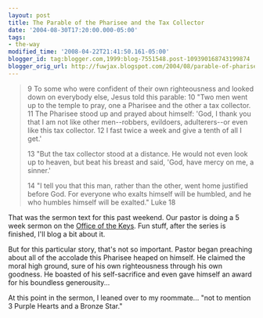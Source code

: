 ```yaml
---
layout: post
title: The Parable of the Pharisee and the Tax Collector
date: '2004-08-30T17:20:00.000-05:00'
tags:
- the-way
modified_time: '2008-04-22T21:41:50.161-05:00'
blogger_id: tag:blogger.com,1999:blog-7551548.post-109390168743199874
blogger_orig_url: http://fuwjax.blogspot.com/2004/08/parable-of-pharisee-and-tax-collector.html
---
```


> 9 To some who were confident of their own righteousness and looked down on everybody else, Jesus told this parable: 10 "Two men went up to the temple to pray, one a Pharisee and the other a tax collector. 11 The Pharisee stood up and prayed about himself: 'God, I thank you that I am not like other men--robbers, evildoers, adulterers--or even like this tax collector. 12 I fast twice a week and give a tenth of all I get.'
> 
> 13 "But the tax collector stood at a distance. He would not even look up to heaven, but beat his breast and said, 'God, have mercy on me, a sinner.'
> 
> 14 "I tell you that this man, rather than the other, went home justified before God. For everyone who exalts himself will be humbled, and he who humbles himself will be exalted."
> Luke 18

That was the sermon text for this past weekend.  Our pastor is doing a 5 week sermon on the [Office of the Keys](http://biblegateway.com/cgi-bin/bible?passage=MATT+18:+15-20&language=english&version=NIV&showfn=on&showxref=on).  Fun stuff, after the series is finished, I'll blog a bit about it.

But for this particular story, that's not so important.  Pastor began preaching about all of the accolade this Pharisee heaped on himself.  He claimed the moral high ground, sure of his own righteousness through his own goodness.  He boasted of his self-sacrifice and even gave himself an award for his boundless generousity...

At this point in the sermon, I leaned over to my roommate... "not to mention 3 Purple Hearts and a Bronze Star."